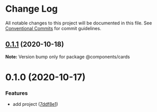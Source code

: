# Change Log

All notable changes to this project will be documented in this file.
See [Conventional Commits](https://conventionalcommits.org) for commit guidelines.

## [0.1.1](https://github.com/AlexR0v/nyamushka/compare/@components/cards@0.1.0...@components/cards@0.1.1) (2020-10-18)

**Note:** Version bump only for package @components/cards






# 0.1.0 (2020-10-17)

### Features

- add project ([7ddf8e1](https://github.com/AlexR0v/nyamushka/commit/7ddf8e1d96df971170a23a7380899b918ab45a80))
